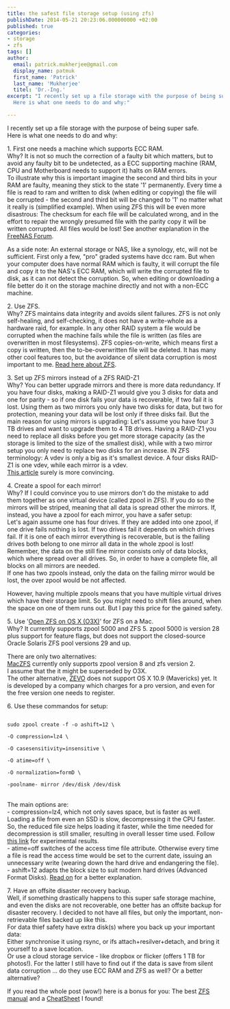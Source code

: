 ```yaml
---
title: the safest file storage setup (using zfs)
publishDate: 2014-05-21 20:23:06.000000000 +02:00
published: true
categories: 
- storage
- zfs
tags: []
author:
  email: patrick.mukherjee@gmail.com
  display_name: patmuk
  first_name: 'Patrick'
  last_name: 'Mukherjee'
  titel: 'Dr.-Ing.'
excerpt: "I recently set up a file storage with the purpose of being super safe.<br />
  Here is what one needs to do and why:"

---
```

  I recently set up a file storage with the purpose of being super safe.<br />
  Here is what one needs to do and why:<br />
<p>1. First one needs a machine which supports ECC RAM.<br />
  Why? It is not so much the correction of a faulty bit which matters, but to avoid any faulty bit to be undetected, as
  a ECC supporting machine (RAM, CPU and Motherboard needs to support it) halts on RAM errors.<br />
  To illustrate why this is important imagine the second and third bits in your RAM are faulty, meaning they stick to
  the state '1' permanently. Every time a file is read to ram and written to disk (when editing or copying) the file
  will be corrupted - the second and third bit will be changed to '1' no matter what it really is (simplified example).
  When using ZFS this will be even more disastrous: The checksum for each file will be calculated wrong, and in the
  effort to repair the wrongly presumed file with the parity copy it will be written corrupted. All files would be lost!
  See another explanation in the <a href="http://forums.freenas.org/index.php?threads/ecc-vs-non-ecc-ram-and-zfs.15449/"
    title="Why ECC is important for zfs">FreeNAS Forum</a>.</p>
<p>As a side note: An external storage or NAS, like a synology, etc, will not be sufficient. First only a few, "pro"
  graded systems have dcc ram. But when your computer does have normal RAM which is faulty, it will corrupt the file and
  copy it to the NAS's ECC RAM, which will write the corrupted file to disk, as it can not detect the corruption. So,
  when editing or downloading a file better do it on the storage machine directly and not with a non-ECC machine.</p>
<p>2. Use ZFS.<br />
  Why? ZFS maintains data integrity and avoids silent failures. ZFS is not only self-healing, and self-checking, it does
  not have a write-whole as a hardware raid, for example. In any other RAID system a file would be corrupted when the
  machine fails while the file is written (as files are overwritten in most filesystems). ZFS copies-on-write, which
  means first a copy is written, then the to-be-overwritten file will be deleted. It has many other cool features too,
  but the avoidance of silent data corruption is most important to me. <a href="http://en.wikipedia.org/wiki/ZFS">Read
    here about ZFS</a>.</p>
<p>3. Set up ZFS mirrors instead of a ZFS RAID-Z1<br />
  Why? You can better upgrade mirrors and there is more data redundancy. If you have four disks, making a RAID-Z1 would
  give you 3 disks for data and one for parity - so if one disk fails your data is recoverable, if two fail it is lost.
  Using them as two mirrors you only have two disks for data, but two for protection, meaning your data will be lost
  only if three disks fail. But the main reason for using mirrors is upgrading: Let's assume you have four 3 TB drives
  and want to upgrade them to 4 TB drives. Having a RAID-Z1 you need to replace all disks before you get more storage
  capacity (as the storage is limited to the size of the smallest disk), while with a two mirror setup you only need to
  replace two disks for an increase. IN ZFS terminology: A vdev is only a big as it's smallest device. A four disks
  RAID-Z1 is one vdev, while each mirror is a vdev.<br />
  <a href="http://constantin.glez.de/blog/2010/01/home-server-raid-greed-and-why-mirroring-still-best">This article</a>
  surely is more convincing.
</p>
<p>4. Create a spool for each mirror!<br />
  Why? If I could convince you to use mirrors don't do the mistake to add them together as one virtual device (called
  zpool in ZFS). If you do so the mirrors will be striped, meaning that all data is spread other the mirrors. If,
  instead, you have a zpool for each mirror, you have a safer setup:<br />
  Let's again assume one has four drives. If they are added into one zpool, if one drive fails nothing is lost. If two
  drives fail it depends on which drives fail. If it is one of each mirror everything is recoverable, but is the failing
  drives both belong to one mirror all data in the whole zpool is lost! Remember, the data on the still fine mirror
  consists only of data blocks, which where spread over all drives. So, in order to have a complete file, all blocks on
  all mirrors are needed.<br />
  If one has two zpools instead, only the data on the failing mirror would be lost, the over zpool would be not
  affected.</p>
<p>However, having multiple zpools means that you have multiple virtual drives which have their storage limit. So you
  might need to shift files around, when the space on one of them runs out. But I pay this price for the gained safety.
</p>
<p>5. Use '<a href="https://openzfsonosx.org">Open ZFS on OS X (O3X)</a>' for ZFS on a Mac.<br />
  Why? It currently supports zpool 5000 and ZFS 5. zpool 5000 is version 28 plus support for feature flags, but does not
  support the closed-source Oracle Solaris ZFS pool versions 29 and up.</p>
<p>There are only two alternatives:<br />
  <a href="https://code.google.com/p/maczfs/">MacZFS</a> currently only supports zpool version 8 and zfs version
  2.<br />
  I assume that the it might be superseded by O3X.<br />
  The other alternative, <a href="http://getgreenbytes.com/solutions/zevo/">ZEVO</a> does not support OS X 10.9
  (Mavericks) yet. It is developed by a company which charges for a pro version, and even for the free version one needs
  to register.
</p>
<p>6. Use these commandos for setup:<br />
  <code><br />
sudo zpool create -f -o ashift=12 \<br />
-O compression=lz4 \<br />
-O casesensitivity=insensitive \<br />
-O atime=off \<br />
-O normalization=formD \<br />
-poolname- mirror /dev/disk<x> /dev/disk<y><br />
</y></x></code><br />
  The main options are:<br />
  - compression=lz4, which not only saves space, but is faster as well. Loading a file from even an SSD is slow,
  decompressing it the CPU faster. So, the reduced file size helps loading it faster, while the time needed for
  decompression is still smaller, resulting in overall lesser time used. Follow <a
    href="https://blogs.oracle.com/observatory/entry/zfs_compression_a_win_win">this link</a> for experimental
  results.<br />
  - atime=off switches of the access time file attribute. Otherwise every time a file is read the access time would be
  set to the current date, issuing an unnecessary write (wearing down the hard drive and endangering the file).<br />
  - ashift=12 adapts the block size to suit modern hard drives (Advanced Format Disks). <a
    href="http://zfsonlinux.org/faq.html#HowDoesZFSonLinuxHandlesAdvacedFormatDrives">Read on</a> for a better
  explanation.
</p>
<p>7. Have an offsite disaster recovery backup.<br />
  Well, if something drastically happens to this super safe storage machine, and even the disks are not recoverable, one
  better has an offsite backup for disaster recovery. I decided to not have all files, but only the important,
  non-retrievable files backed up like this.<br />
  For data thief safety have extra disk(s) where you back up your important data:<br />
  Either synchronise it using rsync, or ifs attach+resilver+detach, and bring it yourself to a save location.<br />
  Or use a cloud storage service - like dropbox or flicker (offers 1 TB for photos!). For the latter I still have to
  find out if the data is save from silent data corruption ... do they use ECC RAM and ZFS as well? Or a better
  alternative?</p>
<p>If you read the whole post (wow!) here is a bonus for you: The best <a
    href="https://pthree.org/2012/04/17/install-zfs-on-debian-gnulinux/">ZFS manual</a> and a <a
    href="http://thegeekdiary.com/solaris-zfs-command-line-reference-cheat-sheet/">CheatSheet</a> I found!<br />

</p>